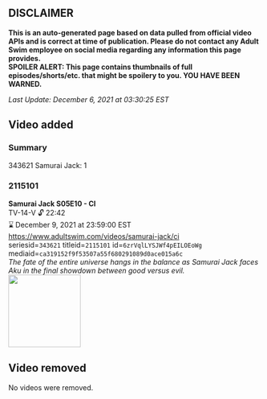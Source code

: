 ## DISCLAIMER
**This is an auto-generated page based on data pulled from official video APIs and is correct at time of publication. Please do not contact any Adult Swim employee on social media regarding any information this page provides.**  
**SPOILER ALERT: This page contains thumbnails of full episodes/shorts/etc. that might be spoilery to you. YOU HAVE BEEN WARNED.**  

_Last Update: December 6, 2021 at 03:30:25 EST_
## Video added
### Summary
343621 Samurai Jack: 1  
### 2115101
**Samurai Jack S05E10 - CI**  
TV-14-V 🔓 22:42  
⌛ December 9, 2021 at 23:59:00 EST  
https://www.adultswim.com/videos/samurai-jack/ci  
seriesid=`343621` titleid=`2115101` id=`6zrVqlLYSJWf4pEILOEoWg` mediaid=`ca319152f9f53507a55f680291089d0ace015a6c`  
_The fate of the entire universe hangs in the balance as Samurai Jack faces Aku in the final showdown between good versus evil._  
<a href="https://media.cdn.adultswim.com/uploads/20200407/thumbnails/2_20471432141-samjack_101_dup-20170517.jpg"><img src="https://media.cdn.adultswim.com/uploads/20200407/thumbnails/2_20471432141-samjack_101_dup-20170517.jpg" height="144px" /></a>
## Video removed
No videos were removed.  
